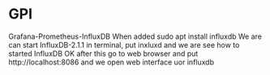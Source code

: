 # GPI
Grafana-Prometheus-InfluxDB
When added sudo apt install influxdb
We are can start InfluxDB-2.1.1 in terminal, put inxluxd and we are see how to started InfluxDB
OK after this go to web browser and put http://localhost:8086 and we open web interface uor influxdb

